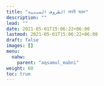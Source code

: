 ```yaml
---
title: "الظروف المبنية মাবনী জরফ"
description: ""
lead: ""
date: 2021-05-01T15:06:22+06:00
lastmod: 2021-05-01T15:06:22+06:00
draft: false
images: []
menu: 
  nahw:
    parent: "aqsamul_mabni"
weight: 60
toc: true
---
```



